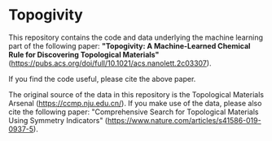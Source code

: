 # Topogivity

This repository contains the code and data underlying the machine learning part of the following paper: **"Topogivity: A Machine-Learned Chemical Rule for Discovering Topological Materials"** (https://pubs.acs.org/doi/full/10.1021/acs.nanolett.2c03307).

If you find the code useful, please cite the above paper.

The original source of the data in this repository is the Topological Materials Arsenal (https://ccmp.nju.edu.cn/).  If you make use of the data, please also cite the following paper: "Comprehensive Search for Topological Materials Using Symmetry Indicators" (https://www.nature.com/articles/s41586-019-0937-5).
